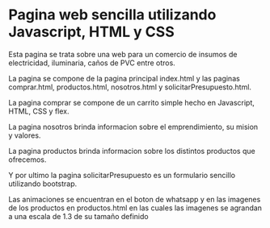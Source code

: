 # Pagina web sencilla utilizando Javascript, HTML y CSS

<p>Esta pagina se trata sobre una web para un comercio de insumos de electricidad, iluminaria, caños de PVC entre otros.</p>
<p>La pagina se compone de la pagina principal index.html y las paginas comprar.html, productos.html, nosotros.html y solicitarPresupuesto.html.</p>
<p>La pagina comprar se compone de un carrito simple hecho en Javascript, HTML, CSS y flex.</p>
<p>La pagina nosotros brinda informacion sobre el emprendimiento, su mision y valores.</p>
<p>La pagina productos brinda informacion sobre los distintos productos que ofrecemos.</p>
<p>Y por ultimo la pagina solicitarPresupuesto es un formulario sencillo utilizando bootstrap. </p>
<p>Las animaciones se encuentran en el boton de whatsapp y en las imagenes de los productos en productos.html en las cuales las imagenes se agrandan a una escala de 1.3 de su tamaño definido </p>
